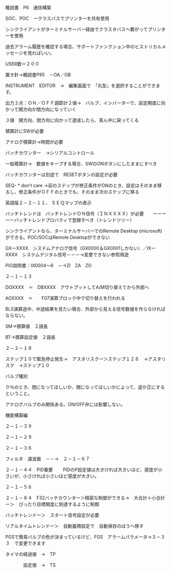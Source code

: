 概説書　P6　通信構築 

  

SOC、POC　ークラスバスでプリンターを共有使用 

  

シンクライアントがターミナルサーバー経由でクラスタバスへ繋がってプリンターを使用 

  

過去アラーム履歴を確認する場合、サポートファンクション中のヒストリカルメッセージを見ればいい。 

  

USER数＝２００ 

  

置き針→概説書P95　－OA／OB 

  

INSTRUMENT　EDITOR　→　編集画面で　「丸型」を選択することができます。 

  

出力２点：ＯＮ／ＯＦＦ調節計２値→　バルブ、インバーターで、設定開度に向かって開方向か閉方向になっていく 

３値　開方向、閉方向に向かって達成したら、真ん中に戻ってくる 

  

  

  

積算計にSWが必要 

  

アナログ積算計→時間が必要 

  

バッチカウンター　→シリアルコントロール 

  

一般積算計→　数値をキープする場合、SWのONボタンにしたままにすべき 

  

バッチカウンターは別途で　RESETボタンの設定が必要 

  

SEQ- * don't care ->前のステップが修正条件がONのとき、設定はそのまま移るし、修正条件がＯＦＦのときでも、そのまま次のステップに移る 

  

英語版２－２－１１、 ＳＥＱマップの表示 

  

  

バッチトレンドは　バッチトレンドＯＮ信号（ＩＮＸＸＸＸ）が必要　　ーーーーーバッチトレンドプロバティで登録すべき（トレンドツリー） 

  

シンクライアントなら、ターミナルサーバーでのRemote Desktop (microsoft)ができる。POC/SOCはRemote Desktopができない 

  

GXーXXXX　システムアナログ信号（GX0000＆GX0001しかない）／IXーXXXX　システムデジタル信号－－－→変更できない参照用途 

  

  

PIO説明書：IX0004～6　－→ZI　ZA　ZO　 

  

２－１－１３ 

DOXXXX　＝　DBXXXX　アウトプットしてA/M切り替えてから外部へ 

AOXXXX　＝　　F07演算ブロック中で切り替えを行われる 

  

  

BLS演算途中、中途結果を見たい場合、外部から見える信号数値を作らなければならない。 

  

SM→積算値　２語長 

BT→積算設定値　２語長 

  

２－２－１８ 

ステップ１０で緊急停止発生→　アスタリスクー＞ステップ１２８　→アスタリスク　→ステップ１０ 

  

バルブ種別 

０％のとき、閉になってほしいか、開になってほしいかによって、逆か正にするということ。 

  

アナログバルブのみ関係ある。ON/OFF弁には影響しない。 

  

機能構築編 

２－１－３９ 

２－１－２９ 

２－１－３６ 

  

フィルタ　濾波器　－－→　２－１－６７　 

  

２－１－４４　PID重要 　　PIDのP設定値は大きければ大きいほど、感度が小さいが、小さければ小さいほど感度が大きい。 

  

２－１－５６ 

  

２－１－８４　F32バッチカウンター＞精密な制御ができる→　大合計＋小合計　ー＞　ぴったり目標開度に到達するように制御 

  

バッチトレンドー＞　スタート信号設定が必要 

リアルタイムトレンドー＞　自動蓄積設定で　自動保存のほうへ移す 

  

PGSで簡易バルブの色が決まっているけど、FGS　アラームパラメータ→３－３３　で変更できます 

  

タイマの経過値　→　TP 

　　　　設定値　→　TS 